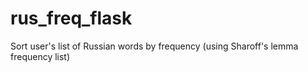 # rus_freq_flask
Sort user's list of Russian words by frequency (using Sharoff's lemma frequency list)
